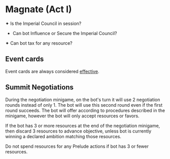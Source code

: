 # Magnate (Act I)

✦ Is the Imperial Council in session?

- Can bot Influence or Secure the Imperial Council?

✦ Can bot tax for any resource?

## Event cards

Event cards are always considered <ins>effective</ins>.

## Summit Negotiations

During the negotiation minigame, on the bot's turn it will use 2 negotiation rounds instead of only 1. The bot will use this second round even if the first round succeeds. The bot will offer according to procedures described in the minigame, however the bot will only accept resources or favors. 

If the bot has 3 or more resources at the end of the negotiation minigame, then discard 3 resources to advance objective, unless bot is currently winning a declared ambition matching those resources.

Do not spend resources for any Prelude actions if bot has 3 or fewer resources.

<div class="pagebreak"> </div>
